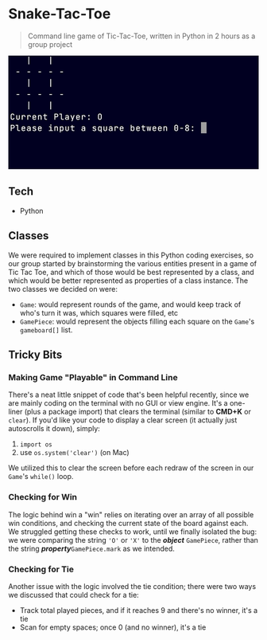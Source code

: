 # Snake-Tac-Toe

> Command line game of Tic-Tac-Toe, written in Python in 2 hours as a group project

![Screen grab of command line game play](snake_tac_toe.gif)

## Tech

- Python

## Classes

We were required to implement classes in this Python coding exercises, so our group started by brainstorming the various entities present in a game of Tic Tac Toe, and which of those would be best represented by a class, and which would be better represented as properties of a class instance. The two classes we decided on were:

- `Game`: would represent rounds of the game, and would keep track of who's turn it was, which squares were filled, etc
- `GamePiece`: would represent the objects filling each square on the `Game`'s `gameboard[]` list.

## Tricky Bits

### Making Game "Playable" in Command Line

There's a neat little snippet of code that's been helpful recently, since we are mainly coding on the terminal with no GUI or view engine. It's a one-liner (plus a package import) that clears the terminal (similar to **CMD+K** or `clear`). If you'd like your code to display a clear screen (it actually just autoscrolls it down), simply:

1. `import os`
2. use `os.system('clear')` (on Mac)

We utilized this to clear the screen before each redraw of the screen in our `Game`'s `while()` loop.

### Checking for Win

The logic behind win a "win" relies on iterating over an array of all possible win conditions, and checking the current state of the board against each. We struggled getting these checks to work, until we finally isolated the bug: we were comparing the string `'O'` or `'X'` to the _**object**_ `GamePiece`, rather than the string _**property**_`GamePiece.mark` as we intended.

### Checking for Tie

Another issue with the logic involved the tie condition; there were two ways we discussed that could check for a tie:

- Track total played pieces, and if it reaches 9 and there's no winner, it's a tie
- Scan for empty spaces; once 0 (and no winner), it's a tie
